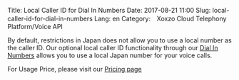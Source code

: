 Title: Local Caller ID for Dial In Numbers
Date: 2017-08-21 11:00
Slug: local-caller-id-for-dial-in-numbers
Lang: en
Category:　Xoxzo Cloud Telephony Platform/Voice API

By default, restrictions in Japan does not allow you to use a local number as the caller ID. Our optional local caller ID functionality through our [Dial In Numbers](https://www.xoxzo.com/en/about/dial-in-api/) allows you to use a local Japan number for your voice calls.

For Usage Price, please visit our [Pricing page](https://www.xoxzo.com/en/about/pricing/#voice)